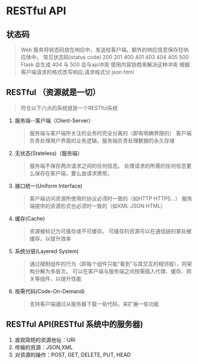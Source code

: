 # RESTful API

## 状态码

> Web 服务将状态码放在响应中，发送给客户端。额外的响应信息保存在响应体中。
> 常见状态码(status code)
> 200 201
> 400 401 403 404 405
> 500
> Flask 会生成 404 与 500 会与api冲突
> 使用内容协商来解决这种冲突  根据客户端请求的格式改写响应,请求格式分 json html

## RESTful （资源就是一切）

> 符合以下六点的系统就是一个RESTful系统

1. 服务端--客户端（Client-Server）
   > 服务端与客户端所关注的业务时完全分离的（即有明确界限的）
   > 客户端负责处理用户界面的业务逻辑，服务端负责处理数据的永久存储

2. 无状态(Stateless)（服务端）
   > 服务端不保存两次请求之间的任何信息。
   > 处理请求的所需的任何信息要么保存在客户端，要么由请求携带。

3. 接口统一(Uniform Interface)
   > 客户端访问资源所使用的协议必须时一致的（如HTTP HTTPS...）
   > 服务端提供的资源形式也必须时一致的（如XML JSON HTML）

4. 缓存(Cache)
   > 资源被标记为可缓存或不可缓存。
   > 可缓存的资源可以在通信链的某处被缓存，以提升效率

5. 系统分层(Layered System)
   > 通过限制组件的行为（即每个组件只能“看到”与其交互的相邻层），将架构分解为多层次。
   > 可以在客户端与服务端之间按需插入代理、缓存、网关等组件，以提升性能

6. 按需代码(Code-On-Demand)
   > 支持客户端通过从服务器下载一些代码，来扩展一些功能

## RESTful API(RESTful 系统中的服务器)

1. 直观简短的资源地址：URI
2. 传输的资源：JSON,XML
3. 对资源的操作：POST, GET, DELETE, PUT, HEAD
